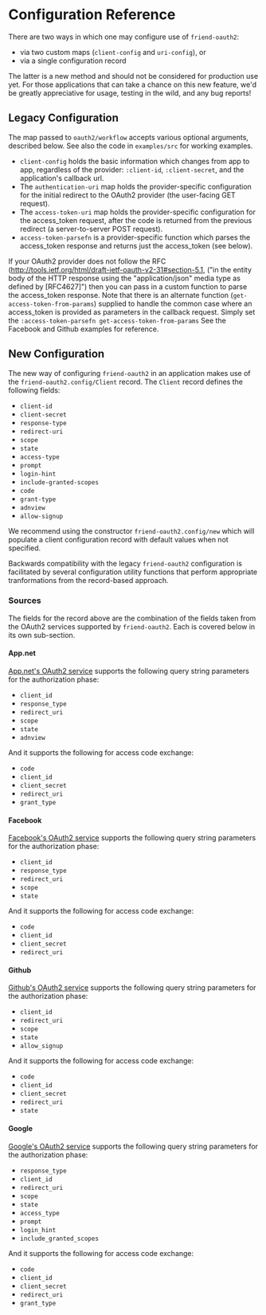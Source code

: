 # Configuration Reference

There are two ways in which one may configure use of `friend-oauth2`:

* via two custom maps (`client-config` and `uri-config`), or
* via a single configuration record

The latter is a new method and should not be considered for production use
yet. For those applications that can take a chance on this new feature, we'd
be greatly appreciative for usage, testing in the wild, and any bug reports!


## Legacy Configuration

The map passed to `oauth2/workflow` accepts various optional arguments,
described below. See also the code in `examples/src` for working examples.

* `client-config` holds the basic information which changes from app to app,
  regardless of the provider: `:client-id`, `:client-secret`, and the
  application's callback url.
* The `authentication-uri` map holds the provider-specific configuration for
  the initial redirect to the OAuth2 provider (the user-facing GET request).
* The `access-token-uri` map holds the provider-specific configuration for
  the access_token request, after the code is returned from the previous
  redirect (a server-to-server POST request).
* `access-token-parsefn` is a provider-specific function which parses the
  access_token response and returns just the access_token (see below).

If your OAuth2 provider does not follow the RFC
(http://tools.ietf.org/html/draft-ietf-oauth-v2-31#section-5.1, ("in
the entity body of the HTTP response using the "application/json"
media type as defined by [RFC4627]") then you can pass in a custom
function to parse the access_token response.  Note that there is an
alternate function (`get-access-token-from-params`) supplied to handle
the common case where an access_token is provided as parameters in the
callback request. Simply set the `:access-token-parsefn
get-access-token-from-params` See the
Facebook and Github examples for reference.


## New Configuration

The new way of configuring `friend-oauth2` in an application makes use of the
`friend-oauth2.config/Client` record. The `Client` record defines the following
fields:

* `client-id`
* `client-secret`
* `response-type`
* `redirect-uri`
* `scope`
* `state`
* `access-type`
* `prompt`
* `login-hint`
* `include-granted-scopes`
* `code`
* `grant-type`
* `adnview`
* `allow-signup`

We recommend using the constructor `friend-oauth2.config/new` which will
populate a client configuration record with default values when not specified.

Backwards compatibility with the legacy `friend-oauth2` configuration is
facilitated by several configuration utility functions that perform appropriate
tranformations from the record-based approach.


### Sources

The fields for the record above are the combination of the fields taken from
the OAuth2 services supported by `friend-oauth2`. Each is covered below in its
own sub-section.

#### App.net

[App.net's OAuth2 service][app.net service] supports the following query
string parameters for the authorization phase:

* `client_id`
* `response_type`
* `redirect_uri`
* `scope`
* `state`
* `adnview`

And it supports the following for access code exchange:

* `code`
* `client_id`
* `client_secret`
* `redirect_uri`
* `grant_type`


#### Facebook

[Facebook's OAuth2 service][facebook service] supports the following query
string parameters for the authorization phase:

* `client_id`
* `response_type`
* `redirect_uri`
* `scope`
* `state`

And it supports the following for access code exchange:

* `code`
* `client_id`
* `client_secret`
* `redirect_uri`


#### Github

[Github's OAuth2 service][github service] supports the following query
string parameters for the authorization phase:

* `client_id`
* `redirect_uri`
* `scope`
* `state`
* `allow_signup`

And it supports the following for access code exchange:

* `code`
* `client_id`
* `client_secret`
* `redirect_uri`
* `state`


#### Google

[Google's OAuth2 service][google oauth2 service] supports the following query
string parameters for the authorization phase:

* `response_type`
* `client_id`
* `redirect_uri`
* `scope`
* `state`
* `access_type`
* `prompt`
* `login_hint`
* `include_granted_scopes`


And it supports the following for access code exchange:

* `code`
* `client_id`
* `client_secret`
* `redirect_uri`
* `grant_type`


[app.net service]: https://developers.app.net/reference/authentication/flows/web/#server-side-flow
[facebook service]: https://developers.facebook.com/docs/facebook-login/manually-build-a-login-flow
[github service]: https://developer.github.com/v3/oauth/
[google oauth2 service]: https://developers.google.com/identity/protocols/OAuth2WebServer
